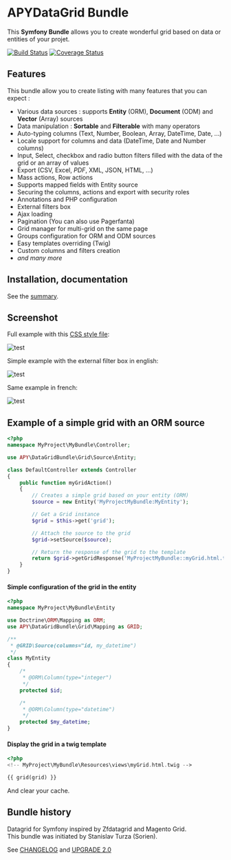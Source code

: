 
# APYDataGrid Bundle

This **Symfony Bundle** allows you to create wonderful grid based on data or entities of your projet.

[![Build Status](https://secure.travis-ci.org/APY/APYDataGridBundle.png?branch=master)](http://travis-ci.org/APY/APYDataGridBundle) [![Coverage Status](https://coveralls.io/repos/github/APY/APYDataGridBundle/badge.svg?branch=test-improvement)](https://coveralls.io/github/APY/APYDataGridBundle?branch=test-improvement)

## Features
This bundle allow you to create listing with many features that you can expect : 
- Various data sources : supports **Entity** (ORM), **Document** (ODM) and **Vector** (Array) sources
- Data manipulation : **Sortable** and **Filterable** with many operators 
- Auto-typing columns (Text, Number, Boolean, Array, DateTime, Date, ...)
- Locale support for columns and data (DateTime, Date and Number columns)
- Input, Select, checkbox and radio button filters filled with the data of the grid or an array of values
- Export (CSV, Excel, _PDF_, XML, JSON, HTML, ...)
- Mass actions, Row actions
- Supports mapped fields with Entity source
- Securing the columns, actions and export with security roles
- Annotations and PHP configuration
- External filters box
- Ajax loading
- Pagination (You can also use Pagerfanta)
- Grid manager for multi-grid on the same page
- Groups configuration for ORM and ODM sources
- Easy templates overriding (Twig)
- Custom columns and filters creation
- *and many more*

## Installation, documentation

See the [summary](https://github.com/APY/APYDataGridBundle/blob/master/Resources/doc/summary.md).

## Screenshot

Full example with this [CSS style file](https://github.com/APY/APYDataGridBundle/blob/master/Resources/doc/grid_configuration/working_example.css):

![test](https://github.com/APY/APYDataGridBundle/blob/master/Resources/doc/images/screenshot_full.png?raw=true)

Simple example with the external filter box in english:

![test](https://github.com/APY/APYDataGridBundle/blob/master/Resources/doc/images/screenshot_en.png)

Same example in french:

![test](https://github.com/APY/APYDataGridBundle/blob/master/Resources/doc/images/screenshot_fr.png?raw=true)

## Example of a simple grid with an ORM source

```php
<?php
namespace MyProject\MyBundle\Controller;

use APY\DataGridBundle\Grid\Source\Entity;

class DefaultController extends Controller
{
	public function myGridAction()
	{
		// Creates a simple grid based on your entity (ORM)
		$source = new Entity('MyProjectMyBundle:MyEntity');

		// Get a Grid instance
		$grid = $this->get('grid');

		// Attach the source to the grid
		$grid->setSource($source);

		// Return the response of the grid to the template
		return $grid->getGridResponse('MyProjectMyBundle::myGrid.html.twig');
	}
}
```

#### Simple configuration of the grid in the entity

```php
<?php
namespace MyProject\MyBundle\Entity

use Doctrine\ORM\Mapping as ORM;
use APY\DataGridBundle\Grid\Mapping as GRID;

/**
 * @GRID\Source(columns="id, my_datetime")
 */
class MyEntity
{
	/*
	 * @ORM\Column(type="integer")
	 */
	protected $id;

	/*
	 * @ORM\Column(type="datetime")
	 */
	protected $my_datetime;
}
```

#### Display the grid in a twig template

```php
<?php
<!-- MyProject\MyBundle\Resources\views\myGrid.html.twig -->

{{ grid(grid) }}
```

And clear your cache.

## Bundle history

Datagrid for Symfony inspired by Zfdatagrid and Magento Grid.  
This bundle was initiated by Stanislav Turza (Sorien).

See [CHANGELOG](https://github.com/APY/APYDataGridBundle/blob/master/CHANGELOG.md) and [UPGRADE 2.0](https://github.com/APY/APYDataGridBundle/blob/master/UPGRADE-2.0.md)
